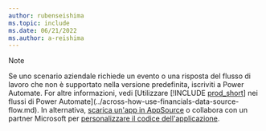 ```yaml
---
author: rubenseishima
ms.topic: include
ms.date: 06/21/2022
ms.author: a-reishima
---
```


> [!NOTE]
> Se uno scenario aziendale richiede un evento o una risposta del flusso di lavoro che non è supportato nella versione predefinita, iscriviti a Power Automate. For altre informazioni, vedi [Utilizzare [!INCLUDE [prod_short](prod_short.md)] nei flussi di Power Automate](../across-how-use-financials-data-source-flow.md). In alternativa, [scarica un'app in AppSource](https://go.microsoft.com/fwlink/?linkid=2081646) o collabora con un partner Microsoft per [personalizzare il codice dell'applicazione](/dynamics365/business-central/dev-itpro/developer/devenv-walkthrough-workflow-events-responses).
